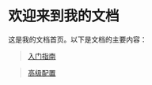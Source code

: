 # 欢迎来到我的文档

这是我的文档首页。以下是文档的主要内容：

> [入门指南](getting-started/index.md)

> [高级配置](advanced/configuration.md)
